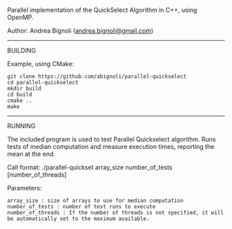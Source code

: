 Parallel implementation of the QuickSelect Algorithm in C++, using OpenMP.

Author: Andrea Bignoli (andrea.bignoli@gmail.com)

************************************

BUILDING 

Example, using CMake:

    git clone https://github.com/abignoli/parallel-quickselect
    cd parallel-quickselect
    mkdir build
    cd build
    cmake ..
    make

************************************

RUNNING

The included program is used to test Parallel Quickselect algorithm. Runs tests of median computation and measure execution times, reporting the mean at the end.

Call format: ./parallel-quickset array_size number_of_tests [number_of_threads]

Parameters:

    array_size : size of arrays to use for median computation
    number_of_tests : number of test runs to execute
    number_of_threads : If the number of threads is not specified, it will be automatically set to the maximum available.
